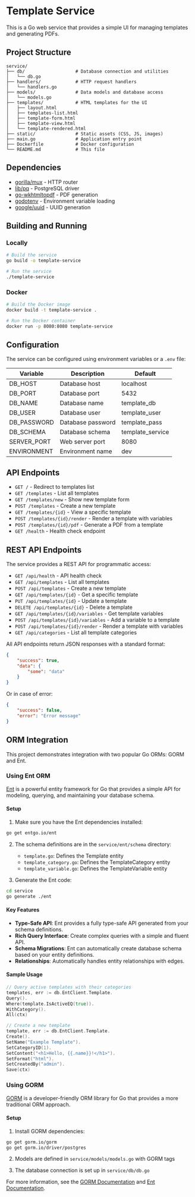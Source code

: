 # Template Service

This is a Go web service that provides a simple UI for managing templates and generating PDFs.

## Project Structure

```
service/
├── db/                   # Database connection and utilities
│   └── db.go
├── handlers/             # HTTP request handlers
│   └── handlers.go
├── models/               # Data models and database access
│   └── models.go
├── templates/            # HTML templates for the UI
│   ├── layout.html
│   ├── templates-list.html
│   ├── template-form.html
│   ├── template-view.html
│   └── template-rendered.html
├── static/               # Static assets (CSS, JS, images)
├── main.go               # Application entry point
├── Dockerfile            # Docker configuration
└── README.md             # This file
```

## Dependencies

- [gorilla/mux](https://github.com/gorilla/mux) - HTTP router
- [lib/pq](https://github.com/lib/pq) - PostgreSQL driver
- [go-wkhtmltopdf](https://github.com/SebastiaanKlippert/go-wkhtmltopdf) - PDF generation
- [godotenv](https://github.com/joho/godotenv) - Environment variable loading
- [google/uuid](https://github.com/google/uuid) - UUID generation

## Building and Running

### Locally

```bash
# Build the service
go build -o template-service

# Run the service
./template-service
```

### Docker

```bash
# Build the Docker image
docker build -t template-service .

# Run the Docker container
docker run -p 8080:8080 template-service
```

## Configuration

The service can be configured using environment variables or a `.env` file:

| Variable    | Description       | Default          |
|-------------|-------------------|------------------|
| DB_HOST     | Database host     | localhost        |
| DB_PORT     | Database port     | 5432             |
| DB_NAME     | Database name     | template_db      |
| DB_USER     | Database user     | template_user    |
| DB_PASSWORD | Database password | template_pass    |
| DB_SCHEMA   | Database schema   | template_service |
| SERVER_PORT | Web server port   | 8080             |
| ENVIRONMENT | Environment name  | dev              |

## API Endpoints

- `GET /` - Redirect to templates list
- `GET /templates` - List all templates
- `GET /templates/new` - Show new template form
- `POST /templates` - Create a new template
- `GET /templates/{id}` - View a specific template
- `POST /templates/{id}/render` - Render a template with variables
- `POST /templates/{id}/pdf` - Generate a PDF from a template
- `GET /health` - Health check endpoint

## REST API Endpoints

The service provides a REST API for programmatic access:

- `GET /api/health` - API health check
- `GET /api/templates` - List all templates
- `POST /api/templates` - Create a new template
- `GET /api/templates/{id}` - Get a specific template
- `PUT /api/templates/{id}` - Update a template
- `DELETE /api/templates/{id}` - Delete a template
- `GET /api/templates/{id}/variables` - Get template variables
- `POST /api/templates/{id}/variables` - Add a variable to a template
- `POST /api/templates/{id}/render` - Render a template with variables
- `GET /api/categories` - List all template categories

All API endpoints return JSON responses with a standard format:

```json
{
    "success": true,
    "data": {
        "some": "data"
    }
}
```

Or in case of error:

```json
{
    "success": false,
    "error": "Error message"
}
```

## ORM Integration

This project demonstrates integration with two popular Go ORMs: GORM and Ent.

### Using Ent ORM

[Ent](https://entgo.io/) is a powerful entity framework for Go that provides a simple API for modeling, querying, and
maintaining your database schema.

#### Setup

1. Make sure you have the Ent dependencies installed:

```bash
go get entgo.io/ent
```

2. The schema definitions are in the `service/ent/schema` directory:
    - `template.go`: Defines the Template entity
    - `template_category.go`: Defines the TemplateCategory entity
    - `template_variable.go`: Defines the TemplateVariable entity

3. Generate the Ent code:

```bash
cd service
go generate ./ent
```

#### Key Features

- **Type-Safe API**: Ent provides a fully type-safe API generated from your schema definitions.
- **Rich Query Interface**: Create complex queries with a simple and fluent API.
- **Schema Migrations**: Ent can automatically create database schema based on your entity definitions.
- **Relationships**: Automatically handles entity relationships with edges.

#### Sample Usage

```go
// Query active templates with their categories
templates, err := db.EntClient.Template.
Query().
Where(template.IsActiveEQ(true)).
WithCategory().
All(ctx)

// Create a new template
template, err := db.EntClient.Template.
Create().
SetName("Example Template").
SetCategoryID(1).
SetContent("<h1>Hello, {{.name}}!</h1>").
SetFormat("html").
SetCreatedBy("admin").
Save(ctx)
```

### Using GORM

[GORM](https://gorm.io/) is a developer-friendly ORM library for Go that provides a more traditional ORM approach.

#### Setup

1. Install GORM dependencies:

```bash
go get gorm.io/gorm
go get gorm.io/driver/postgres
```

2. Models are defined in `service/models/models.go` with GORM tags

3. The database connection is set up in `service/db/db.go`

For more information, see the [GORM Documentation](https://gorm.io/docs/)
and [Ent Documentation](https://entgo.io/docs/getting-started).